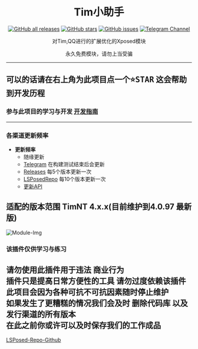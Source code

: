 <div align="center">
<h1>Tim小助手</h1>

<a href="https://github.com/suzhelan/TimTool/releases"><img alt="GitHub all releases" src="https://img.shields.io/github/downloads/suzhelan/TimTool/total?label=Downloads"></a>
<a href="https://github.com/suzhelan/TimTool/stargazers"><img alt="GitHub stars" src="https://img.shields.io/github/stars/suzhelan/TimTool"></a>
<a href="https://github.com/suzhelan/TimTool/issues"><img alt="GitHub issues" src="https://img.shields.io/github/issues/suzhelan/TimTool"></a>
<a href="https://t.me/timtool"><img alt="Telegram Channel" src="https://img.shields.io/badge/Telegram-频道-blue.svg?logo=telegram"></a>

<p>对Tim,QQ进行的扩展优化的Xposed模块</p>
<p>永久免费模块，请勿上当受骗</p>
</div>  

---  
## 可以的话请在右上角为此项目点一个<kbd>:star:STAR</kbd> 这会帮助到开发历程
### 参与此项目的学习与开发 [开发指南](https://github.com/suzhelan/TimTool/blob/master/.github/devhelp/dev-help.md)

---  
### 各渠道更新频率  
* **更新频率**
    - 随缘更新
    - [Telegram](https://t.me/timtool) 在构建测试结束后会更新
    - [Releases](https://github.com/suzhelan/TimTool/releases) 每5个版本更新一次
    - [LSPosedRepo](https://github.com/Xposed-Modules-Repo/top.sacz.timtool) 每10个版本更新一次
    - [更新API](https://github.com/suzhelan/TimTool/blob/master/.github/devhelp/update-api.md)

## 适配的版本范围 TimNT 4.x.x(目前维护到4.0.97 最新版)

![Module-Img](https://github.com/suzhelan/TimTool/blob/master/.github/img/v2.0.jpg)

### 该插件仅供学习与练习

请勿使用此插件用于违法 商业行为  
插件只是提高日常方便性的工具 请勿过度依赖该插件  
此项目会因为各种可抗不可抗因素随时停止维护  
如果发生了更糟糕的情况我们会及时 **删除代码库** 以及 **发行渠道的所有版本**  
在此之前你或许可以及时保存我们的工作成品
---

[LSPosed-Repo-Github](https://github.com/Xposed-Modules-Repo/top.sacz.timtool)
